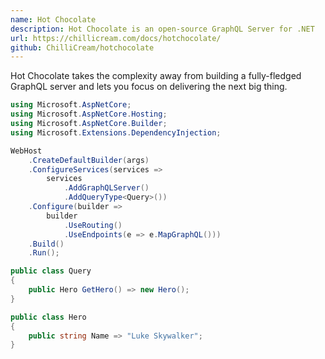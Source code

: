 ```yaml
---
name: Hot Chocolate
description: Hot Chocolate is an open-source GraphQL Server for .NET
url: https://chillicream.com/docs/hotchocolate/
github: ChilliCream/hotchocolate
---
```


Hot Chocolate takes the complexity away from building a fully-fledged GraphQL server and lets you focus on delivering the next big thing.

```csharp
using Microsoft.AspNetCore;
using Microsoft.AspNetCore.Hosting;
using Microsoft.AspNetCore.Builder;
using Microsoft.Extensions.DependencyInjection;

WebHost
    .CreateDefaultBuilder(args)
    .ConfigureServices(services =>
        services
            .AddGraphQLServer()
            .AddQueryType<Query>())
    .Configure(builder =>
        builder
            .UseRouting()
            .UseEndpoints(e => e.MapGraphQL()))
    .Build()
    .Run();

public class Query
{
    public Hero GetHero() => new Hero();
}

public class Hero
{
    public string Name => "Luke Skywalker";
}
```
